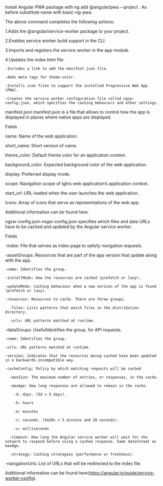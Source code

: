 Install Angular PWA package with ng add @angular/pwa --project <name>. As before substitute name with basic-ng-pwa.

The above command completes the following actions:

1.Adds the @angular/service-worker package to your project.

2.Enables service worker build support in the CLI.

3.Imports and registers the service worker in the app module.

4.Updates the index.html file:

    -Includes a link to add the manifest.json file.

    -Adds meta tags for theme-color.

    -Installs icon files to support the installed Progressive Web App (PWA).

    -Creates the service worker configuration file called ngsw-config.json, which specifies the caching behaviors and other settings.

manifest.json
manifest.json is a file that allows to control how the app is displayed in places where native apps are displayed.

Fields

name: Name of the web application.

short_name: Short version of name.

theme_color: Default theme color for an application context.

background_color: Expected background color of the web application.

display: Preferred display mode.

scope: Navigation scope of tghis web application’s application context.

start_url: URL loaded when the user launches the web application.

icons: Array of icons that serve as representations of the web app.

Additional information can be found here.

ngsw-config.json
nsgw-config.json specifies which files and data URLs have to be cached and updated by the Angular service worker.

Fields

-index: File that serves as index page to satisfy navigation requests.

-assetGroups: Resources that are part of the app version that update along with the app.

    -name: Identifies the group.

    -installMode: How the resources are cached (prefetch or lazy).

    -updateMode: Caching behaviour when a new version of the app is found (prefetch or lazy).

    -resources: Resources to cache. There are three groups.

      -files: Lists patterns that match files in the distribution directory.

      -urls: URL patterns matched at runtime.

-dataGroups: UsefulIdentifies the group. for API requests.

    -name: Identifies the group.

    -urls: URL patterns matched at runtime.

    -version: Indicates that the resources being cached have been updated in a backwards-incompatible way.

    -cacheConfig: Policy by which matching requests will be cached

      -maxSize: The maximum number of entries, or responses, in the cache.

      -maxAge: How long responses are allowed to remain in the cache.

        -d: days. (5d = 5 days).

        -h: hours

        -m: minutes

        -s: seconds. (5m20s = 5 minutes and 20 seconds).

        -u: milliseconds

      -timeout: How long the Angular service worker will wait for the network to respond before using a cached response. Same dataformat as maxAge.

      -strategy: Caching strategies (performance or freshness).


-navigationUrls: List of URLs that will be redirected to the index file.

Additional information can be found here(https://angular.io/guide/service-worker-config).
